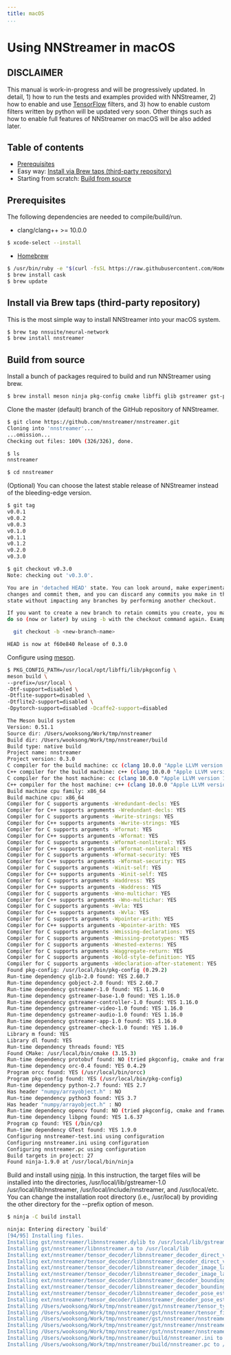 ```yaml
---
title: macOS
...
```


# Using NNStreamer in macOS

## DISCLAIMER

This manual is work-in-progress and will be progressively updated. In detail, 1) how to run the tests and examples provided with NNStreamer, 2) how to enable and use [TensorFlow](https://www.tensorflow.org/) filters, and 3) how to enable custom filters written by python will be updated very soon. Other things such as how to enable full features of NNStreamer on macOS will be also added later.

## Table of contents

* [Prerequisites](#Prerequisites)
* Easy way: [Install via Brew taps (third-party repository)](#Install-via-Brew-taps-(third-party-repository))
* Starting from scratch: [Build from source](#Build-from-source)

## Prerequisites

The following dependencies are needed to compile/build/run.

* clang/clang++ >= 10.0.0

```bash
$ xcode-select --install
```

* [Homebrew](https://brew.sh/)

```bash
$ /usr/bin/ruby -e "$(curl -fsSL https://raw.githubusercontent.com/Homebrew/install/master/install)"
$ brew install cask
$ brew update
```

## Install via Brew taps (third-party repository)

This is the most simple way to install NNStreamer into your macOS system.

```bash
$ brew tap nnsuite/neural-network
$ brew install nnstreamer
```

## Build from source

Install a bunch of packages required to build and run NNStreamer using brew.

```bash
$ brew install meson ninja pkg-config cmake libffi glib gstreamer gst-plugins-base gst-plugins-good numpy
```

Clone the master (default) branch of the GitHub repository of NNStreamer.

```bash
$ git clone https://github.com/nnstreamer/nnstreamer.git
Cloning into 'nnstreamer'...
...omission...
Checking out files: 100% (326/326), done.

$ ls
nnstreamer

$ cd nnstreamer
```

(Optional) You can choose the latest stable release of NNStreamer instead of the bleeding-edge version.

```bash
$ git tag
v0.0.1
v0.0.2
v0.0.3
v0.1.0
v0.1.1
v0.1.2
v0.2.0
v0.3.0

$ git checkout v0.3.0
Note: checking out 'v0.3.0'.

You are in 'detached HEAD' state. You can look around, make experimental
changes and commit them, and you can discard any commits you make in this
state without impacting any branches by performing another checkout.

If you want to create a new branch to retain commits you create, you may
do so (now or later) by using -b with the checkout command again. Example:

  git checkout -b <new-branch-name>

HEAD is now at f60e840 Release of 0.3.0
```

Configure using [meson](https://mesonbuild.com).

```bash
$ PKG_CONFIG_PATH=/usr/local/opt/libffi/lib/pkgconfig \
meson build \
--prefix=/usr/local \
-Dtf-support=disabled \
-Dtflite-support=disabled \
-Dtflite2-support=disabled \
-Dpytorch-support=disabled -Dcaffe2-support=disabled

The Meson build system
Version: 0.51.1
Source dir: /Users/wooksong/Work/tmp/nnstreamer
Build dir: /Users/wooksong/Work/tmp/nnstreamer/build
Build type: native build
Project name: nnstreamer
Project version: 0.3.0
C compiler for the build machine: cc (clang 10.0.0 "Apple LLVM version 10.0.0 (clang-1000.10.44.4)")
C++ compiler for the build machine: c++ (clang 10.0.0 "Apple LLVM version 10.0.0 (clang-1000.10.44.4)")
C compiler for the host machine: cc (clang 10.0.0 "Apple LLVM version 10.0.0 (clang-1000.10.44.4)")
C++ compiler for the host machine: c++ (clang 10.0.0 "Apple LLVM version 10.0.0 (clang-1000.10.44.4)")
Build machine cpu family: x86_64
Build machine cpu: x86_64
Compiler for C supports arguments -Wredundant-decls: YES
Compiler for C++ supports arguments -Wredundant-decls: YES
Compiler for C supports arguments -Wwrite-strings: YES
Compiler for C++ supports arguments -Wwrite-strings: YES
Compiler for C supports arguments -Wformat: YES
Compiler for C++ supports arguments -Wformat: YES
Compiler for C supports arguments -Wformat-nonliteral: YES
Compiler for C++ supports arguments -Wformat-nonliteral: YES
Compiler for C supports arguments -Wformat-security: YES
Compiler for C++ supports arguments -Wformat-security: YES
Compiler for C supports arguments -Winit-self: YES
Compiler for C++ supports arguments -Winit-self: YES
Compiler for C supports arguments -Waddress: YES
Compiler for C++ supports arguments -Waddress: YES
Compiler for C supports arguments -Wno-multichar: YES
Compiler for C++ supports arguments -Wno-multichar: YES
Compiler for C supports arguments -Wvla: YES
Compiler for C++ supports arguments -Wvla: YES
Compiler for C supports arguments -Wpointer-arith: YES
Compiler for C++ supports arguments -Wpointer-arith: YES
Compiler for C supports arguments -Wmissing-declarations: YES
Compiler for C supports arguments -Wmissing-prototypes: YES
Compiler for C supports arguments -Wnested-externs: YES
Compiler for C supports arguments -Waggregate-return: YES
Compiler for C supports arguments -Wold-style-definition: YES
Compiler for C supports arguments -Wdeclaration-after-statement: YES
Found pkg-config: /usr/local/bin/pkg-config (0.29.2)
Run-time dependency glib-2.0 found: YES 2.60.7
Run-time dependency gobject-2.0 found: YES 2.60.7
Run-time dependency gstreamer-1.0 found: YES 1.16.0
Run-time dependency gstreamer-base-1.0 found: YES 1.16.0
Run-time dependency gstreamer-controller-1.0 found: YES 1.16.0
Run-time dependency gstreamer-video-1.0 found: YES 1.16.0
Run-time dependency gstreamer-audio-1.0 found: YES 1.16.0
Run-time dependency gstreamer-app-1.0 found: YES 1.16.0
Run-time dependency gstreamer-check-1.0 found: YES 1.16.0
Library m found: YES
Library dl found: YES
Run-time dependency threads found: YES
Found CMake: /usr/local/bin/cmake (3.15.3)
Run-time dependency protobuf found: NO (tried pkgconfig, cmake and framework)
Run-time dependency orc-0.4 found: YES 0.4.29
Program orcc found: YES (/usr/local/bin/orcc)
Program pkg-config found: YES (/usr/local/bin/pkg-config)
Run-time dependency python-2.7 found: YES 2.7
Has header "numpy/arrayobject.h" : NO
Run-time dependency python3 found: YES 3.7
Has header "numpy/arrayobject.h" : NO
Run-time dependency opencv found: NO (tried pkgconfig, cmake and framework)
Run-time dependency libpng found: YES 1.6.37
Program cp found: YES (/bin/cp)
Run-time dependency GTest found: YES 1.9.0
Configuring nnstreamer-test.ini using configuration
Configuring nnstreamer.ini using configuration
Configuring nnstreamer.pc using configuration
Build targets in project: 27
Found ninja-1.9.0 at /usr/local/bin/ninja
```

Build and install using [ninja](https://ninja-build.org/). In this instruction, the target files will be installed into the directories, /usr/local/lib/gstreamer-1.0 /usr/local/lib/nnstreamer, /usr/local/include/nnstreamer, and /usr/local/etc. You can change the installation root directory (i.e., /usr/local) by providing the other directory for the --prefix option of meson.

```bash
$ ninja -C build install

ninja: Entering directory `build'
[94/95] Installing files.
Installing gst/nnstreamer/libnnstreamer.dylib to /usr/local/lib/gstreamer-1.0
Installing gst/nnstreamer/libnnstreamer.a to /usr/local/lib
Installing ext/nnstreamer/tensor_decoder/libnnstreamer_decoder_direct_video.dylib to /usr/local/lib/nnstreamer/decoders
Installing ext/nnstreamer/tensor_decoder/libnnstreamer_decoder_direct_video.a to /usr/local/lib
Installing ext/nnstreamer/tensor_decoder/libnnstreamer_decoder_image_labeling.dylib to /usr/local/lib/nnstreamer/decoders
Installing ext/nnstreamer/tensor_decoder/libnnstreamer_decoder_image_labeling.a to /usr/local/lib
Installing ext/nnstreamer/tensor_decoder/libnnstreamer_decoder_bounding_boxes.dylib to /usr/local/lib/nnstreamer/decoders
Installing ext/nnstreamer/tensor_decoder/libnnstreamer_decoder_bounding_boxes.a to /usr/local/lib
Installing ext/nnstreamer/tensor_decoder/libnnstreamer_decoder_pose_estimation.dylib to /usr/local/lib/nnstreamer/decoders
Installing ext/nnstreamer/tensor_decoder/libnnstreamer_decoder_pose_estimation.a to /usr/local/lib
Installing /Users/wooksong/Work/tmp/nnstreamer/gst/nnstreamer/tensor_typedef.h to /usr/local/include/nnstreamer
Installing /Users/wooksong/Work/tmp/nnstreamer/gst/nnstreamer/tensor_filter_custom.h to /usr/local/include/nnstreamer
Installing /Users/wooksong/Work/tmp/nnstreamer/gst/nnstreamer/nnstreamer_plugin_api_filter.h to /usr/local/include/nnstreamer
Installing /Users/wooksong/Work/tmp/nnstreamer/gst/nnstreamer/nnstreamer_plugin_api_decoder.h to /usr/local/include/nnstreamer
Installing /Users/wooksong/Work/tmp/nnstreamer/gst/nnstreamer/nnstreamer_plugin_api.h to /usr/local/include/nnstreamer
Installing /Users/wooksong/Work/tmp/nnstreamer/build/nnstreamer.ini to /usr/local/etc
Installing /Users/wooksong/Work/tmp/nnstreamer/build/nnstreamer.pc to /usr/local/lib/pkgconfig
```


